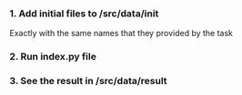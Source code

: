 ### 1. Add initial files to /src/data/init
Exactly with the same names that they provided by the task
### 2. Run index.py file
### 3. See the result in /src/data/result

